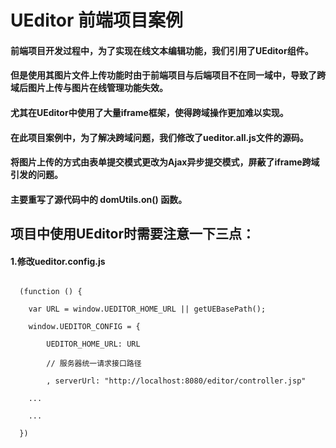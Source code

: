 # UEditor 前端项目案例
#### 前端项目开发过程中，为了实现在线文本编辑功能，我们引用了UEditor组件。
#### 但是使用其图片文件上传功能时由于前端项目与后端项目不在同一域中，导致了跨域后图片上传与图片在线管理功能失效。
#### 尤其在UEditor中使用了大量iframe框架，使得跨域操作更加难以实现。
#### 在此项目案例中，为了解决跨域问题，我们修改了ueditor.all.js文件的源码。
#### 将图片上传的方式由表单提交模式更改为Ajax异步提交模式，屏蔽了iframe跨域引发的问题。
#### 主要重写了源代码中的 domUtils.on() 函数。

## 项目中使用UEditor时需要注意一下三点：
#### 1.修改ueditor.config.js
<code>
  (function () {<br>
    var URL = window.UEDITOR_HOME_URL || getUEBasePath();<br>
    window.UEDITOR_CONFIG = {<br>
        UEDITOR_HOME_URL: URL<br>
        // 服务器统一请求接口路径<br>
        , serverUrl: "http://localhost:8080/editor/controller.jsp"<br>
    ...<br>
    ...<br>
  })
</code>  

